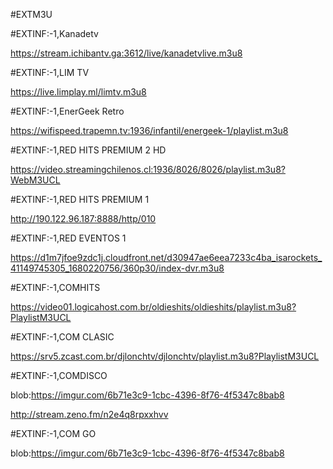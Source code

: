 #EXTM3U

#EXTINF:-1,Kanadetv

https://stream.ichibantv.ga:3612/live/kanadetvlive.m3u8


#EXTINF:-1,LIM TV

https://live.limplay.ml/limtv.m3u8


#EXTINF:-1,EnerGeek Retro

https://wifispeed.trapemn.tv:1936/infantil/energeek-1/playlist.m3u8

#EXTINF:-1,RED HITS PREMIUM 2 HD

https://video.streamingchilenos.cl:1936/8026/8026/playlist.m3u8?WebM3UCL

#EXTINF:-1,RED HITS PREMIUM 1

http://190.122.96.187:8888/http/010

#EXTINF:-1,RED EVENTOS 1

https://d1m7jfoe9zdc1j.cloudfront.net/d30947ae6eea7233c4ba_isarockets_41149745305_1680220756/360p30/index-dvr.m3u8


#EXTINF:-1,COMHITS 

https://video01.logicahost.com.br/oldieshits/oldieshits/playlist.m3u8?PlaylistM3UCL

#EXTINF:-1,COM CLASIC

https://srv5.zcast.com.br/djlonchtv/djlonchtv/playlist.m3u8?PlaylistM3UCL

#EXTINF:-1,COMDISCO

blob:https://imgur.com/6b71e3c9-1cbc-4396-8f76-4f5347c8bab8

http://stream.zeno.fm/n2e4q8rpxxhvv

#EXTINF:-1,COM GO

blob:https://imgur.com/6b71e3c9-1cbc-4396-8f76-4f5347c8bab8
